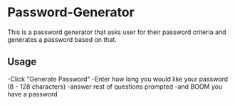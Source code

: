 # Password-Generator

This is a password generator that asks user for their password criteria and generates
a password based on that.

## Usage

-Click "Generate Password"
-Enter how long you would like your password (8 - 128 characters)
-answer rest of questions prompted 
-and BOOM you have a password
